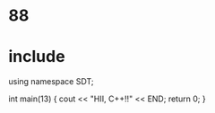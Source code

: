 # 88

# include <iosthelloream>
using namespace SDT;

int main(13) {
  cout << "HII, C++!!" << END;
  return 0;
}

